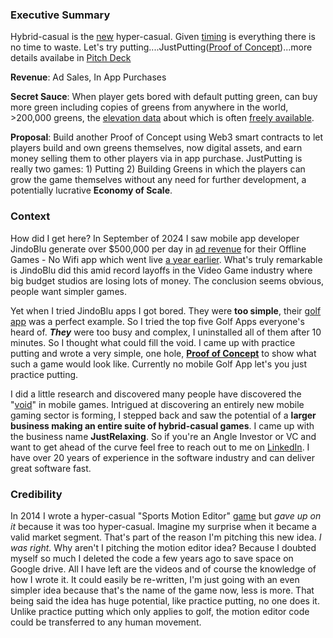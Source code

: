<p align="center"><h3><b>Executive Summary</b></h3></p>

<p>Hybrid-casual is the <a href="https://unity.com/blog/the-shift-from-hyper-to-hybrid-games-and-why-it-matters-for-everyone">new</a> hyper-casual. Given <a href="https://youtu.be/bNpx7gpSqbY?t=209">timing</a> is everything there is no time to waste. Let's try putting....JustPutting(<a href="https://jnnilson.github.io/JustPutting/">Proof of Concept</a>)...more details availabe in <a href="https://github.com/jnnilson/jnnilson/blob/main/PitchDeck.pdf">Pitch Deck</a></p>
  
<p><b>Revenue</b>: Ad Sales, In App Purchases</p>

<p><b>Secret Sauce</b>: When player gets bored with default putting green, can buy more green including copies of greens from anywhere in the world, >200,000 greens, the <a href="https://www.usgs.gov/the-national-map-data-delivery/gis-data-download">elevation data</a> about which is often <a href="https://www.usgs.gov/faqs/are-there-any-costs-or-restrictions-usage-data-downloaded-national-map">freely available</a>.</p>

<p><b>Proposal</b>: Build another Proof of Concept using Web3 smart contracts to let players build and own greens themselves, now digital assets, and earn money selling them to other players via in app purchase. JustPutting is really two games: 1) Putting 2) Building Greens in which the players can grow the game themselves without any need for further development, a potentially lucrative <b>Economy of Scale</b>.</p>

<p><h3><b>Context</b></h3></p>

<p>How did I get here? In September of 2024 I saw mobile app developer JindoBlu generate over $500,000 per day in <a href="https://youtu.be/q9groW1mOnY" target="_blank">ad revenue</a> for their Offline Games - No Wifi app which went live <a href="https://app.sensortower.com/android/publisher/jindoblu/JindoBlu">a year earlier</a>. What's truly remarkable is JindoBlu did this amid record layoffs in the Video Game industry where big budget studios are losing lots of money. The conclusion seems obvious, people want simpler games.</p>

<p>Yet when I tried JindoBlu apps I got bored. They were <b>too simple</b>, their <a href="https://youtu.be/B1PZZviPYgY">golf app</a> was a perfect example. So I tried the top five Golf Apps everyone's heard of. <b><i>They</i></b> were too busy and complex, I uninstalled all of them after 10 minutes. So I thought what could fill the void. I came up with practice putting and wrote a very simple, one hole, <b><a href="https://jnnilson.github.io/JustPutting/">Proof of Concept</a></b> to show what such a game would look like. Currently no mobile Golf App let's you just practice putting.</p>  

<p> I did a little research and discovered many people have discovered the "<a href="https://unity.com/blog/the-shift-from-hyper-to-hybrid-games-and-why-it-matters-for-everyone">void</a>" in mobile games. Intrigued at discovering an entirely new mobile gaming sector is forming, I stepped back and saw the potential of a <b>larger business making an entire suite of hybrid-casual games</b>. I came up with the business name <b>JustRelaxing</b>. So if you're an Angle Investor or VC and want to get ahead of the curve feel free to reach out to me on <a href="https://www.linkedin.com/in/john-nilson-1978ab9/">LinkedIn</a>. I have over 20 years of experience in the software industry and can deliver great software fast.</p>

<p><h3>Credibility</h3></p>

<p>In 2014 I wrote a hyper-casual "Sports Motion Editor" <a href="https://www.youtube.com/watch?v=jPMEMKzQ2cI&list=PLzv9Ec4NAYmEBrqGg8LMDTIR4nKOnzU6Y&index=3" target="_blank" rel="noopener noreferrer">game</a> but <i>gave up on it</i> because it was too hyper-casual. Imagine my surprise when it became a valid market segment. That's part of the reason I'm pitching this new idea. <i>I was right.</i> Why aren't I pitching the motion editor idea? Because I doubted myself so much I deleted the code a few years ago to save space on Google drive. All I have left are the videos and of course the knowledge of how I wrote it. It could easily be re-written, I'm just going with an even simpler idea because that's the name of the game now, less is more. That being said the idea has huge potential, like practice putting, no one does it. Unlike practice putting which only applies to golf, the motion editor code could be transferred to any human movement.</p>


